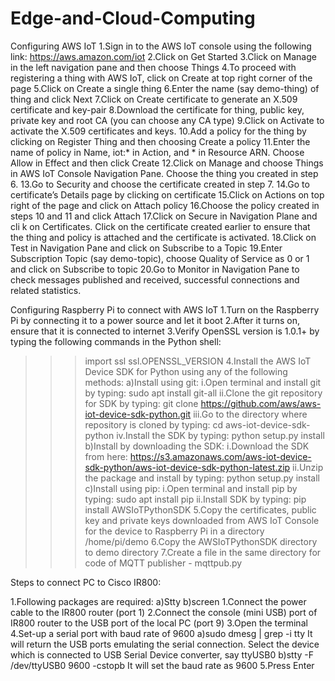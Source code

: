 # Edge-and-Cloud-Computing
Configuring AWS IoT
1.Sign in to the AWS IoT console using the following link: https://aws.amazon.com/iot
2.Click on Get Started
3.Click on Manage in the left navigation pane and then choose Things
4.To proceed with registering a thing with AWS IoT, click on Create at top right corner of the page
5.Click on Create a single thing
6.Enter the name (say demo-thing) of thing and click Next
7.Click on Create certificate to generate an X.509 certificate and key-pair
8.Download the certificate for thing, public key, private key and root CA (you can choose any CA type)
9.Click on Activate to activate the X.509 certificates and keys.
10.Add a policy for the thing by clicking on Register Thing and then choosing Create a policy
11.Enter the name of policy in Name, iot:* in Action, and * in Resource ARN. Choose Allow in Effect and then click Create
12.Click on Manage and choose Things in AWS IoT Console Navigation Pane. Choose the thing you created in step 6.
13.Go to Security and choose the certificate created in step 7.
14.Go to certificate’s Details page by clicking on certificate
15.Click on Actions on top right of the page and click on Attach policy 
16.Choose the policy created in steps 10 and 11 and click Attach
17.Click on Secure in Navigation Plane and cli k on Certificates. Click on the certificate created earlier to ensure that the thing and policy is attached and the certificate is activated.
18.Click on Test in Navigation Pane and click on Subscribe to a Topic
19.Enter Subscription Topic (say demo-topic), choose Quality of Service as 0 or 1 and click on Subscribe to topic 
20.Go to Monitor in Navigation Pane to check messages published and received, successful connections and related statistics.

Configuring Raspberry Pi to connect with AWS IoT
1.Turn on the Raspberry Pi by connecting it to a power source and let it boot
2.After it turns on, ensure that it is connected to internet
3.Verify OpenSSL version is 1.0.1+ by typing the following commands in the Python shell:
>>> import ssl
>>> ssl.OPENSSL_VERSION
4.Install the AWS IoT Device SDK for Python using any of the following methods:
a)Install using git:
  i.Open terminal and install git by typing: sudo apt install git-all
  ii.Clone the git repository for SDK by typing: 
     git clone https://github.com/aws/aws-iot-device-sdk-python.git
  iii.Go to the directory where repository is cloned by typing: 
      cd 	aws-iot-device-sdk-python
  iv.Install the SDK by typing: python setup.py install
b)Install by downloading the SDK:
  i.Download the SDK from here: https://s3.amazonaws.com/aws-iot-device-sdk-python/aws-iot-device-sdk-python-latest.zip
  ii.Unzip the package and install by typing: python setup.py install
c)Install using pip:
  i.Open terminal and install pip by typing: sudo apt install pip
  ii.Install SDK by typing: pip install AWSIoTPythonSDK
5.Copy the certificates, public key and private keys downloaded from AWS IoT Console for the device to Raspberry Pi in a directory /home/pi/demo
6.Copy the AWSIoTPythonSDK directory to demo directory
7.Create a file in the same directory for code of MQTT publisher - mqttpub.py

 
Steps to connect PC to Cisco IR800:

1.Following packages are required:
  a)Stty
  b)screen
1.Connect the power cable to the IR800 router (port 1)
2.Connect the console (mini USB) port of IR800 router to the USB port of the local PC (port 9)
3.Open the terminal
4.Set-up a serial port with baud rate of 9600
  a)sudo dmesg | grep -i tty
    It will return the USB ports emulating the serial connection. Select the 	device which is connected to USB Serial Device     converter, say ttyUSB0
  b)stty -F /dev/ttyUSB0 9600 -cstopb
    It will set the baud rate as 9600
5.Press Enter
